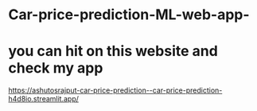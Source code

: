 # Car-price-prediction-ML-web-app-

# you can hit on this website and check my app
https://ashutosrajput-car-price-prediction--car-price-prediction-h4d8io.streamlit.app/


